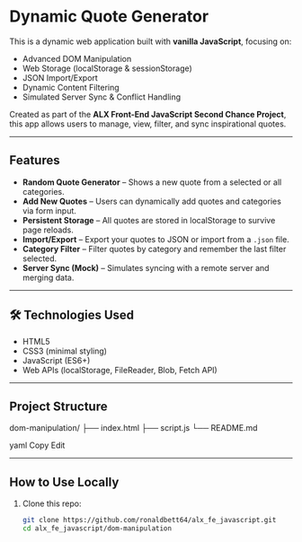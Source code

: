 #  Dynamic Quote Generator

This is a dynamic web application built with **vanilla JavaScript**, focusing on:

-  Advanced DOM Manipulation  
-  Web Storage (localStorage & sessionStorage)  
-  JSON Import/Export  
-  Dynamic Content Filtering  
-  Simulated Server Sync & Conflict Handling  

Created as part of the **ALX Front-End JavaScript Second Chance Project**, this app allows users to manage, view, filter, and sync inspirational quotes.

---

##  Features

-  **Random Quote Generator** – Shows a new quote from a selected or all categories.
-  **Add New Quotes** – Users can dynamically add quotes and categories via form input.
-  **Persistent Storage** – All quotes are stored in localStorage to survive page reloads.
-  **Import/Export** – Export your quotes to JSON or import from a `.json` file.
-  **Category Filter** – Filter quotes by category and remember the last filter selected.
-  **Server Sync (Mock)** – Simulates syncing with a remote server and merging data.

---

## 🛠️ Technologies Used

- HTML5  
- CSS3 (minimal styling)  
- JavaScript (ES6+)  
- Web APIs (localStorage, FileReader, Blob, Fetch API)

---

##  Project Structure

dom-manipulation/
├── index.html
├── script.js
└── README.md

yaml
Copy
Edit

---



##  How to Use Locally

1. Clone this repo:
   ```bash
   git clone https://github.com/ronaldbett64/alx_fe_javascript.git
   cd alx_fe_javascript/dom-manipulation
